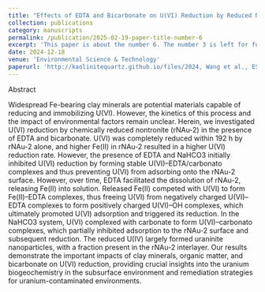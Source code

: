 ```yaml
---
title: "Effects of EDTA and Bicarbonate on U(VI) Reduction by Reduced Nontronite"
collection: publications
category: manuscripts
permalink: /publication/2025-02-19-paper-title-number-6
excerpt: 'This paper is about the number 6. The number 3 is left for future work.'
date: 2024-12-18
venue: 'Environmental Science & Technology'
paperurl: 'http://kaolinitequartz.github.io/files/2024, Wang et al., EST.pdf'
---
```

Abstract

Widespread Fe-bearing clay minerals are potential materials capable of reducing and immobilizing U(VI). However, the kinetics of this process and the impact of environmental factors remain unclear. Herein, we investigated U(VI) reduction by chemically reduced nontronite (rNAu-2) in the presence of EDTA and bicarbonate. U(VI) was completely reduced within 192 h by rNAu-2 alone, and higher Fe(II) in rNAu-2 resulted in a higher U(VI) reduction rate. However, the presence of EDTA and NaHCO3 initially inhibited U(VI) reduction by forming stable U(VI)–EDTA/carbonato complexes and thus preventing U(VI) from adsorbing onto the rNAu-2 surface. However, over time, EDTA facilitated the dissolution of rNAu-2, releasing Fe(II) into solution. Released Fe(II) competed with U(VI) to form Fe(II)–EDTA complexes, thus freeing U(VI) from negatively charged U(VI)–EDTA complexes to form positively charged U(VI)–OH complexes, which ultimately promoted U(VI) adsorption and triggered its reduction. In the NaHCO3 system, U(VI) complexed with carbonate to form U(VI)–carbonato complexes, which partially inhibited adsorption to the rNAu-2 surface and subsequent reduction. The reduced U(IV) largely formed uraninite nanoparticles, with a fraction present in the rNAu-2 interlayer. Our results demonstrate the important impacts of clay minerals, organic matter, and bicarbonate on U(VI) reduction, providing crucial insights into the uranium biogeochemistry in the subsurface environment and remediation strategies for uranium-contaminated environments.














